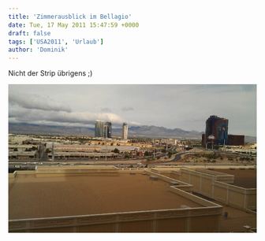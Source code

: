 ```yaml
---
title: 'Zimmerausblick im Bellagio'
date: Tue, 17 May 2011 15:47:59 +0000
draft: false
tags: ['USA2011', 'Urlaub']
author: 'Dominik'
---
```


Nicht der Strip übrigens ;)

![-11479161550](/urlaub11to15-images/11/11479161550-scaled1000.jpg?w=300)